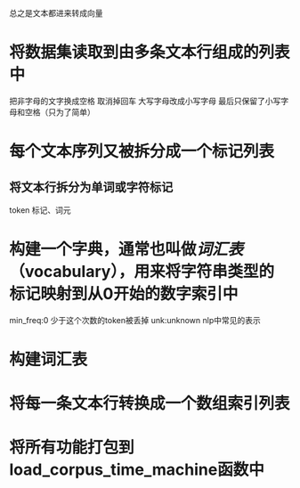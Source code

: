 总之是文本都进来转成向量

# 将数据集读取到由多条文本行组成的列表中
把非字母的文字换成空格
取消掉回车
大写字母改成小写字母
最后只保留了小写字母和空格（只为了简单）
# 每个文本序列又被拆分成一个标记列表
## 将文本行拆分为单词或字符标记
token  标记、词元
# 构建一个字典，通常也叫做*词汇表*（vocabulary），用来将字符串类型的标记映射到从0开始的数字索引中
min_freq:0  少于这个次数的token被丢掉
unk:unknown nlp中常见的表示
# 构建词汇表
# 将每一条文本行转换成一个数组索引列表
# 将所有功能打包到load_corpus_time_machine函数中
